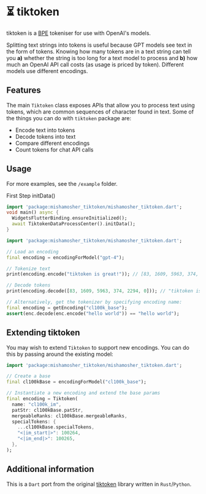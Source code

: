 # ⏳ tiktoken

tiktoken is a [BPE](https://en.wikipedia.org/wiki/Byte_pair_encoding) tokeniser for use with
OpenAI's models.



Splitting text strings into tokens is useful because GPT models see text in the form of tokens. Knowing how many tokens are in a text string can tell you **a)** whether the string is too long for a text model to process and **b)** how much an OpenAI API call costs (as usage is priced by token). Different models use different encodings.

## Features
The main `Tiktoken` class exposes APIs that allow you to process text using tokens, which are common sequences of character found in text. Some of the things you can do with `tiktoken` package are:
- Encode text into tokens
- Decode tokens into text
- Compare different encodings
- Count tokens for chat API calls

## Usage

For more examples, see the `/example` folder.

First Step initData()

```dart
import 'package:mishamosher_tiktoken/mishamosher_tiktoken.dart';
void main() async {
  WidgetsFlutterBinding.ensureInitialized();
  await TiktokenDataProcessCenter().initData();
}
```

```dart
import 'package:mishamosher_tiktoken/mishamosher_tiktoken.dart';

// Load an encoding
final encoding = encodingForModel("gpt-4");

// Tokenize text
print(encoding.encode("tiktoken is great!")); // [83, 1609, 5963, 374, 2294, 0]

// Decode tokens
print(encoding.decode([83, 1609, 5963, 374, 2294, 0])); // "tiktoken is great!"

// Alternatively, get the tokenizer by specifying encoding name:
final encoding = getEncoding("cl100k_base");
assert(enc.decode(enc.encode("hello world")) == "hello world");
```

## Extending tiktoken
You may wish to extend `Tiktoken` to support new encodings. You can do this by passing around the existing model:
```dart
import 'package:mishamosher_tiktoken/mishamosher_tiktoken.dart';

// Create a base
final cl100kBase = encodingForModel("cl100k_base");

// Instantiate a new encoding and extend the base params
final encoding = Tiktoken(
  name: "cl100k_im",
  patStr: cl100kBase.patStr,
  mergeableRanks: cl100kBase.mergeableRanks,
  specialTokens: {
    ...cl100kBase.specialTokens,
    "<|im_start|>": 100264,
    "<|im_end|>": 100265,
  },
);
```


## Additional information

This is a `Dart` port from the original [tiktoken](https://github.com/openai) library written in `Rust`/`Python`.
